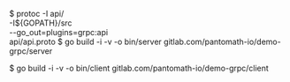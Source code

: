 $ protoc -I api/ \
    -I${GOPATH}/src \
    --go_out=plugins=grpc:api \
    api/api.proto
$ go build -i -v -o bin/server gitlab.com/pantomath-io/demo-grpc/server

$ go build -i -v -o bin/client gitlab.com/pantomath-io/demo-grpc/client